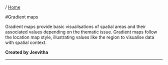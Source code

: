 / [Home](index.md)

#Gradient maps

Gradient maps provide basic visualisations of spatial areas and their associated values depending on the thematic issue. Gradient maps follow the location map style, illustrating values like the region to visualise data with spatial context. 



**Created by Jeevitha**

---

<br>